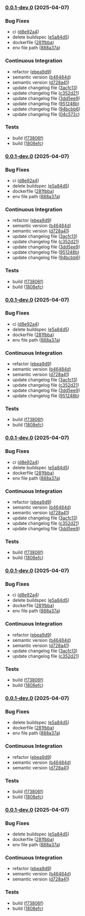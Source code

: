### [0.0.1-dev.0](https://github.com/elasticscale/elasticscale_envsidecar/compare/v0.0.0...v0.0.1-dev.0) (2025-04-07)


### Bug Fixes

* ci ([d8e92a4](https://github.com/elasticscale/elasticscale_envsidecar/commit/d8e92a4a68112d5687896efb71259c7a776d909c))
* delete buildspec ([e5a84d5](https://github.com/elasticscale/elasticscale_envsidecar/commit/e5a84d5d02fad251b8db080def11f6ece0abb254))
* dockerfile ([281fbba](https://github.com/elasticscale/elasticscale_envsidecar/commit/281fbba57b0a3e3b01912fc15a2aeff8cd588b64))
* env file path ([888a37a](https://github.com/elasticscale/elasticscale_envsidecar/commit/888a37a18a8f5b98d92b4bc1f87f72407750950a))


### Continuous Integration

* refactor ([ebea9d9](https://github.com/elasticscale/elasticscale_envsidecar/commit/ebea9d931a8535eddae8703de5da945c63076d15))
* semantic version ([b46484d](https://github.com/elasticscale/elasticscale_envsidecar/commit/b46484d7cb9c0a3a913d144db04a426b9ba538ce))
* semantic version ([d728a41](https://github.com/elasticscale/elasticscale_envsidecar/commit/d728a412a27001dbb7bbc31a3b67ba9d4f764a22))
* update changelog file ([3acfc13](https://github.com/elasticscale/elasticscale_envsidecar/commit/3acfc13b9daf8a64e01b7b655d7c098586c83fe8))
* update changelog file ([c352d21](https://github.com/elasticscale/elasticscale_envsidecar/commit/c352d21c0528426bcb7a443cb837f49d9f44fead))
* update changelog file ([3dd5ee9](https://github.com/elasticscale/elasticscale_envsidecar/commit/3dd5ee9141d2f18c8c6b7639190396d54682f544))
* update changelog file ([951248b](https://github.com/elasticscale/elasticscale_envsidecar/commit/951248b649d3f75e8b79b38d7e706aaad122888a))
* update changelog file ([94bcbb6](https://github.com/elasticscale/elasticscale_envsidecar/commit/94bcbb68c5e87304600537fb0dce1554cace320d))
* update changelog file ([04c572c](https://github.com/elasticscale/elasticscale_envsidecar/commit/04c572cf91da3342830465eb59d69819ded8c6b9))


### Tests

* build ([f73806f](https://github.com/elasticscale/elasticscale_envsidecar/commit/f73806f42fc4adec03b9226298772e67e99c16a7))
* build ([1808efc](https://github.com/elasticscale/elasticscale_envsidecar/commit/1808efc87ae8524ee4bb870b139fca6e0ddbdf78))


### [0.0.1-dev.0](https://github.com/elasticscale/elasticscale_envsidecar/compare/v0.0.0...v0.0.1-dev.0) (2025-04-07)


### Bug Fixes

* ci ([d8e92a4](https://github.com/elasticscale/elasticscale_envsidecar/commit/d8e92a4a68112d5687896efb71259c7a776d909c))
* delete buildspec ([e5a84d5](https://github.com/elasticscale/elasticscale_envsidecar/commit/e5a84d5d02fad251b8db080def11f6ece0abb254))
* dockerfile ([281fbba](https://github.com/elasticscale/elasticscale_envsidecar/commit/281fbba57b0a3e3b01912fc15a2aeff8cd588b64))
* env file path ([888a37a](https://github.com/elasticscale/elasticscale_envsidecar/commit/888a37a18a8f5b98d92b4bc1f87f72407750950a))


### Continuous Integration

* refactor ([ebea9d9](https://github.com/elasticscale/elasticscale_envsidecar/commit/ebea9d931a8535eddae8703de5da945c63076d15))
* semantic version ([b46484d](https://github.com/elasticscale/elasticscale_envsidecar/commit/b46484d7cb9c0a3a913d144db04a426b9ba538ce))
* semantic version ([d728a41](https://github.com/elasticscale/elasticscale_envsidecar/commit/d728a412a27001dbb7bbc31a3b67ba9d4f764a22))
* update changelog file ([3acfc13](https://github.com/elasticscale/elasticscale_envsidecar/commit/3acfc13b9daf8a64e01b7b655d7c098586c83fe8))
* update changelog file ([c352d21](https://github.com/elasticscale/elasticscale_envsidecar/commit/c352d21c0528426bcb7a443cb837f49d9f44fead))
* update changelog file ([3dd5ee9](https://github.com/elasticscale/elasticscale_envsidecar/commit/3dd5ee9141d2f18c8c6b7639190396d54682f544))
* update changelog file ([951248b](https://github.com/elasticscale/elasticscale_envsidecar/commit/951248b649d3f75e8b79b38d7e706aaad122888a))
* update changelog file ([94bcbb6](https://github.com/elasticscale/elasticscale_envsidecar/commit/94bcbb68c5e87304600537fb0dce1554cace320d))


### Tests

* build ([f73806f](https://github.com/elasticscale/elasticscale_envsidecar/commit/f73806f42fc4adec03b9226298772e67e99c16a7))
* build ([1808efc](https://github.com/elasticscale/elasticscale_envsidecar/commit/1808efc87ae8524ee4bb870b139fca6e0ddbdf78))


### [0.0.1-dev.0](https://github.com/elasticscale/elasticscale_envsidecar/compare/v0.0.0...v0.0.1-dev.0) (2025-04-07)


### Bug Fixes

* ci ([d8e92a4](https://github.com/elasticscale/elasticscale_envsidecar/commit/d8e92a4a68112d5687896efb71259c7a776d909c))
* delete buildspec ([e5a84d5](https://github.com/elasticscale/elasticscale_envsidecar/commit/e5a84d5d02fad251b8db080def11f6ece0abb254))
* dockerfile ([281fbba](https://github.com/elasticscale/elasticscale_envsidecar/commit/281fbba57b0a3e3b01912fc15a2aeff8cd588b64))
* env file path ([888a37a](https://github.com/elasticscale/elasticscale_envsidecar/commit/888a37a18a8f5b98d92b4bc1f87f72407750950a))


### Continuous Integration

* refactor ([ebea9d9](https://github.com/elasticscale/elasticscale_envsidecar/commit/ebea9d931a8535eddae8703de5da945c63076d15))
* semantic version ([b46484d](https://github.com/elasticscale/elasticscale_envsidecar/commit/b46484d7cb9c0a3a913d144db04a426b9ba538ce))
* semantic version ([d728a41](https://github.com/elasticscale/elasticscale_envsidecar/commit/d728a412a27001dbb7bbc31a3b67ba9d4f764a22))
* update changelog file ([3acfc13](https://github.com/elasticscale/elasticscale_envsidecar/commit/3acfc13b9daf8a64e01b7b655d7c098586c83fe8))
* update changelog file ([c352d21](https://github.com/elasticscale/elasticscale_envsidecar/commit/c352d21c0528426bcb7a443cb837f49d9f44fead))
* update changelog file ([3dd5ee9](https://github.com/elasticscale/elasticscale_envsidecar/commit/3dd5ee9141d2f18c8c6b7639190396d54682f544))
* update changelog file ([951248b](https://github.com/elasticscale/elasticscale_envsidecar/commit/951248b649d3f75e8b79b38d7e706aaad122888a))


### Tests

* build ([f73806f](https://github.com/elasticscale/elasticscale_envsidecar/commit/f73806f42fc4adec03b9226298772e67e99c16a7))
* build ([1808efc](https://github.com/elasticscale/elasticscale_envsidecar/commit/1808efc87ae8524ee4bb870b139fca6e0ddbdf78))


### [0.0.1-dev.0](https://github.com/elasticscale/elasticscale_envsidecar/compare/v0.0.0...v0.0.1-dev.0) (2025-04-07)


### Bug Fixes

* ci ([d8e92a4](https://github.com/elasticscale/elasticscale_envsidecar/commit/d8e92a4a68112d5687896efb71259c7a776d909c))
* delete buildspec ([e5a84d5](https://github.com/elasticscale/elasticscale_envsidecar/commit/e5a84d5d02fad251b8db080def11f6ece0abb254))
* dockerfile ([281fbba](https://github.com/elasticscale/elasticscale_envsidecar/commit/281fbba57b0a3e3b01912fc15a2aeff8cd588b64))
* env file path ([888a37a](https://github.com/elasticscale/elasticscale_envsidecar/commit/888a37a18a8f5b98d92b4bc1f87f72407750950a))


### Continuous Integration

* refactor ([ebea9d9](https://github.com/elasticscale/elasticscale_envsidecar/commit/ebea9d931a8535eddae8703de5da945c63076d15))
* semantic version ([b46484d](https://github.com/elasticscale/elasticscale_envsidecar/commit/b46484d7cb9c0a3a913d144db04a426b9ba538ce))
* semantic version ([d728a41](https://github.com/elasticscale/elasticscale_envsidecar/commit/d728a412a27001dbb7bbc31a3b67ba9d4f764a22))
* update changelog file ([3acfc13](https://github.com/elasticscale/elasticscale_envsidecar/commit/3acfc13b9daf8a64e01b7b655d7c098586c83fe8))
* update changelog file ([c352d21](https://github.com/elasticscale/elasticscale_envsidecar/commit/c352d21c0528426bcb7a443cb837f49d9f44fead))
* update changelog file ([3dd5ee9](https://github.com/elasticscale/elasticscale_envsidecar/commit/3dd5ee9141d2f18c8c6b7639190396d54682f544))


### Tests

* build ([f73806f](https://github.com/elasticscale/elasticscale_envsidecar/commit/f73806f42fc4adec03b9226298772e67e99c16a7))
* build ([1808efc](https://github.com/elasticscale/elasticscale_envsidecar/commit/1808efc87ae8524ee4bb870b139fca6e0ddbdf78))


### [0.0.1-dev.0](https://github.com/elasticscale/elasticscale_envsidecar/compare/v0.0.0...v0.0.1-dev.0) (2025-04-07)


### Bug Fixes

* ci ([d8e92a4](https://github.com/elasticscale/elasticscale_envsidecar/commit/d8e92a4a68112d5687896efb71259c7a776d909c))
* delete buildspec ([e5a84d5](https://github.com/elasticscale/elasticscale_envsidecar/commit/e5a84d5d02fad251b8db080def11f6ece0abb254))
* dockerfile ([281fbba](https://github.com/elasticscale/elasticscale_envsidecar/commit/281fbba57b0a3e3b01912fc15a2aeff8cd588b64))
* env file path ([888a37a](https://github.com/elasticscale/elasticscale_envsidecar/commit/888a37a18a8f5b98d92b4bc1f87f72407750950a))


### Continuous Integration

* refactor ([ebea9d9](https://github.com/elasticscale/elasticscale_envsidecar/commit/ebea9d931a8535eddae8703de5da945c63076d15))
* semantic version ([b46484d](https://github.com/elasticscale/elasticscale_envsidecar/commit/b46484d7cb9c0a3a913d144db04a426b9ba538ce))
* semantic version ([d728a41](https://github.com/elasticscale/elasticscale_envsidecar/commit/d728a412a27001dbb7bbc31a3b67ba9d4f764a22))
* update changelog file ([3acfc13](https://github.com/elasticscale/elasticscale_envsidecar/commit/3acfc13b9daf8a64e01b7b655d7c098586c83fe8))
* update changelog file ([c352d21](https://github.com/elasticscale/elasticscale_envsidecar/commit/c352d21c0528426bcb7a443cb837f49d9f44fead))


### Tests

* build ([f73806f](https://github.com/elasticscale/elasticscale_envsidecar/commit/f73806f42fc4adec03b9226298772e67e99c16a7))
* build ([1808efc](https://github.com/elasticscale/elasticscale_envsidecar/commit/1808efc87ae8524ee4bb870b139fca6e0ddbdf78))


### [0.0.1-dev.0](https://github.com/elasticscale/elasticscale_envsidecar/compare/v0.0.0...v0.0.1-dev.0) (2025-04-07)


### Bug Fixes

* delete buildspec ([e5a84d5](https://github.com/elasticscale/elasticscale_envsidecar/commit/e5a84d5d02fad251b8db080def11f6ece0abb254))
* dockerfile ([281fbba](https://github.com/elasticscale/elasticscale_envsidecar/commit/281fbba57b0a3e3b01912fc15a2aeff8cd588b64))
* env file path ([888a37a](https://github.com/elasticscale/elasticscale_envsidecar/commit/888a37a18a8f5b98d92b4bc1f87f72407750950a))


### Continuous Integration

* refactor ([ebea9d9](https://github.com/elasticscale/elasticscale_envsidecar/commit/ebea9d931a8535eddae8703de5da945c63076d15))
* semantic version ([b46484d](https://github.com/elasticscale/elasticscale_envsidecar/commit/b46484d7cb9c0a3a913d144db04a426b9ba538ce))
* semantic version ([d728a41](https://github.com/elasticscale/elasticscale_envsidecar/commit/d728a412a27001dbb7bbc31a3b67ba9d4f764a22))


### Tests

* build ([f73806f](https://github.com/elasticscale/elasticscale_envsidecar/commit/f73806f42fc4adec03b9226298772e67e99c16a7))
* build ([1808efc](https://github.com/elasticscale/elasticscale_envsidecar/commit/1808efc87ae8524ee4bb870b139fca6e0ddbdf78))


### [0.0.1-dev.0](https://github.com/elasticscale/elasticscale_envsidecar/compare/v0.0.0...v0.0.1-dev.0) (2025-04-07)


### Bug Fixes

* delete buildspec ([e5a84d5](https://github.com/elasticscale/elasticscale_envsidecar/commit/e5a84d5d02fad251b8db080def11f6ece0abb254))
* dockerfile ([281fbba](https://github.com/elasticscale/elasticscale_envsidecar/commit/281fbba57b0a3e3b01912fc15a2aeff8cd588b64))
* env file path ([888a37a](https://github.com/elasticscale/elasticscale_envsidecar/commit/888a37a18a8f5b98d92b4bc1f87f72407750950a))


### Continuous Integration

* refactor ([ebea9d9](https://github.com/elasticscale/elasticscale_envsidecar/commit/ebea9d931a8535eddae8703de5da945c63076d15))
* semantic version ([b46484d](https://github.com/elasticscale/elasticscale_envsidecar/commit/b46484d7cb9c0a3a913d144db04a426b9ba538ce))
* semantic version ([d728a41](https://github.com/elasticscale/elasticscale_envsidecar/commit/d728a412a27001dbb7bbc31a3b67ba9d4f764a22))


### Tests

* build ([f73806f](https://github.com/elasticscale/elasticscale_envsidecar/commit/f73806f42fc4adec03b9226298772e67e99c16a7))
* build ([1808efc](https://github.com/elasticscale/elasticscale_envsidecar/commit/1808efc87ae8524ee4bb870b139fca6e0ddbdf78))

